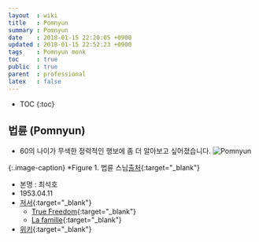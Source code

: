 ```yaml
---
layout  : wiki
title   : Pomnyun
summary : Pomnyun
date    : 2018-01-15 22:20:05 +0900
updated : 2018-01-15 22:52:23 +0900
tags    : Pomnyun monk
toc     : true
public  : true
parent  : professional
latex   : false
---
```

* TOC
{:toc}

## 법륜 (Pomnyun)
* 60의 나이가 무색한 정력적인 행보에 좀 더 알아보고 싶어졌습니다.
![Pomnyun](https://ko.wikipedia.org/wiki/%EB%B2%95%EB%A5%9C_(%EC%8A%B9%EB%A0%A4)#/media/File:Pomnyun_in_seoul_in_2014.jpg)

{:.image-caption}
*Figure 1. 법륜 스님[출처](https://ko.wikipedia.org/wiki/%EB%B2%95%EB%A5%9C_(%EC%8A%B9%EB%A0%A4)#/media/File:Pomnyun_in_seoul_in_2014.jpg){:target="_blank"}

* 본명 : 최석호
* 1953.04.11
* [저서](http://www.jungto.org/buddhist/budd5.html){:target="_blank"}
  * [True Freedom](http://book.jungto.org/book/444){:target="_blank"}
  * [La famille](http://book.jungto.org/book/819){:target="_blank"}
* [위키](https://ko.wikipedia.org/wiki/%EB%B2%95%EB%A5%9C_(%EC%8A%B9%EB%A0%A4)){:target="_blank"}
